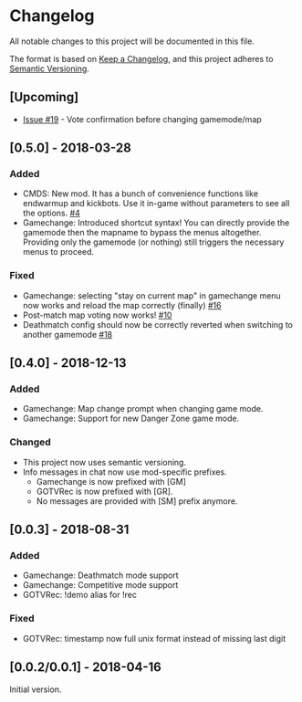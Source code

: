 # Changelog
All notable changes to this project will be documented in this file.

The format is based on [Keep a Changelog](https://keepachangelog.com/en/1.0.0/),
and this project adheres to [Semantic Versioning](https://semver.org/spec/v2.0.0.html).

## [Upcoming]
- [Issue #19](https://github.com/cybersteel8/sourcemods/issues/19) - Vote confirmation before changing gamemode/map

## [0.5.0] - 2018-03-28
### Added
- CMDS: New mod. It has a bunch of convenience functions like endwarmup and kickbots. Use it in-game without parameters to see all the options. [#4](https://github.com/cybersteel8/sourcemods/issues/4)
- Gamechange: Introduced shortcut syntax! You can directly provide the gamemode then the mapname to bypass the menus altogether. Providing only the gamemode (or nothing) still triggers the necessary menus to proceed.
### Fixed
- Gamechange: selecting "stay on current map" in gamechange menu now works and reload the map correctly (finally) [#16](https://github.com/cybersteel8/sourcemods/issues/16)
- Post-match map voting now works! [#10](https://github.com/cybersteel8/sourcemods/issues/10)
- Deathmatch config should now be correctly reverted when switching to another gamemode [#18](https://github.com/cybersteel8/sourcemods/issues/18)

## [0.4.0] - 2018-12-13
### Added
- Gamechange: Map change prompt when changing game mode.
- Gamechange: Support for new Danger Zone game mode.
### Changed
- This project now uses semantic versioning.
- Info messages in chat now use mod-specific prefixes.
  - Gamechange is now prefixed with [GM]
  - GOTVRec is now prefixed with [GR].
  - No messages are provided with [SM] prefix anymore.
## [0.0.3] - 2018-08-31
### Added
- Gamechange: Deathmatch mode support
- Gamechange: Competitive mode support
- GOTVRec: !demo alias for !rec
### Fixed
- GOTVRec: timestamp now full unix format instead of missing last digit
## [0.0.2/0.0.1] - 2018-04-16
Initial version.
